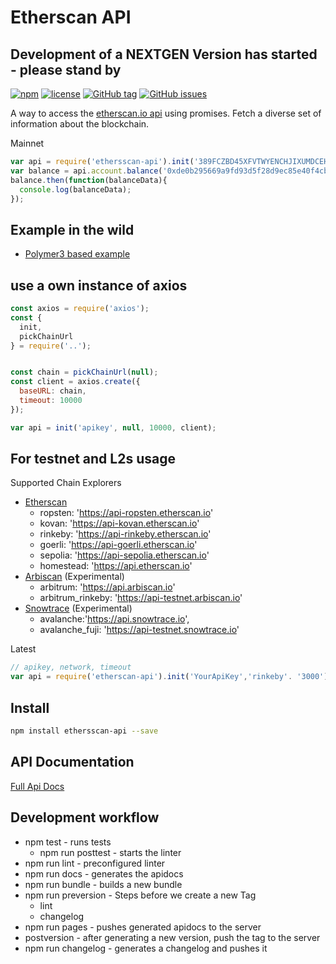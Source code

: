# Etherscan API

## Development of a NEXTGEN Version has started - please stand by

[![npm](https://img.shields.io/npm/dt/etherscan-api.svg)](https://www.npmjs.com/package/etherscan-api)
[![license](https://img.shields.io/github/license/sebs/etherscan-api.svg)](https://github.com/sebs/etherscan-api/blob/master/LICENSE.md)
[![GitHub tag](https://img.shields.io/github/tag/sebs/etherscan-api.svg)](https://github.com/sebs/etherscan-api)
[![GitHub issues](https://img.shields.io/github/issues/sebs/etherscan-api.svg)](https://github.com/sebs/etherscan-api/issues)

A way to access the [etherscan.io api](https://etherscan.io/apis) using promises. Fetch a diverse set of information about the blockchain.

Mainnet


```javascript
var api = require('ethersscan-api').init('389FCZBD45XFVTWYENCHJIXUMDCEHY42KT');   // init with your ethersacn API
var balance = api.account.balance('0xde0b295669a9fd93d5f28d9ec85e40f4cb697bae');
balance.then(function(balanceData){
  console.log(balanceData);
});
```

## Example in the wild

* [Polymer3 based example](https://github.com/hiherto-elements/test-app)


## use a own instance of axios

```js
const axios = require('axios');
const {
  init,
  pickChainUrl
} = require('..');


const chain = pickChainUrl(null);
const client = axios.create({
  baseURL: chain,
  timeout: 10000
});

var api = init('apikey', null, 10000, client);
```

## For testnet and L2s usage

Supported Chain Explorers

* [Etherscan](https://etherscan.io)
  * ropsten: 'https://api-ropsten.etherscan.io'
  * kovan: 'https://api-kovan.etherscan.io'
  * rinkeby: 'https://api-rinkeby.etherscan.io'
  * goerli: 'https://api-goerli.etherscan.io'
  * sepolia: 'https://api-sepolia.etherscan.io'
  * homestead: 'https://api.etherscan.io'
* [Arbiscan](https://arbiscan.io) (Experimental)
  * arbitrum: 'https://api.arbiscan.io'
  * arbitrum_rinkeby: 'https://api-testnet.arbiscan.io'
* [Snowtrace](https://snowtrace.io) (Experimental)
  * avalanche:'https://api.snowtrace.io',
  * avalanche_fuji: 'https://api-testnet.snowtrace.io'

Latest

```javascript
// apikey, network, timeout
var api = require('etherscan-api').init('YourApiKey','rinkeby'. '3000');
```

## Install

 ```bash
 npm install ethersscan-api --save
 ```


## API Documentation

[Full Api Docs](https://sebs.github.io/etherscan-api/)


## Development workflow

* npm test  - runs tests
  * npm run posttest - starts the linter
* npm run lint - preconfigured linter
* npm run docs - generates the apidocs
* npm run bundle - builds a new bundle
* npm run preversion - Steps before we create a new Tag
  * lint
  * changelog
* npm run pages - pushes generated apidocs to the server
* postversion - after generating a new version, push the tag to the server
* npm run changelog - generates a changelog and pushes it
